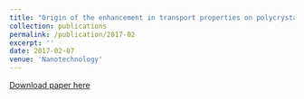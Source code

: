 ```yaml
---
title: "Origin of the enhancement in transport properties on polycrystalline SnSe with compositing two-dimensional material MoSe"+<font size="-1">2</font>
collection: publications
permalink: /publication/2017-02
excerpt: ''
date: 2017-02-07
venue: 'Nanotechnology'
---
```

  
[Download paper here](https://iopscience.iop.org/article/10.1088/1361-6528/aa55e3)
